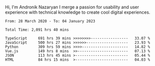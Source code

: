 Hi, I'm Andronik Nazaryan
I merge a passion for usability and user experience with technical knowledge to create cool digital experiences.


<!--START_SECTION:waka-->

```text
From: 28 March 2020 - To: 04 January 2023

Total Time: 2,091 hrs 40 mins

TypeScript     691 hrs 39 mins >>>>>>>>-----------------   33.07 %
JavaScript     500 hrs 27 mins >>>>>>-------------------   23.93 %
Python         309 hrs 59 mins >>>>---------------------   14.82 %
Vue.js         149 hrs 8 mins  >>-----------------------   07.13 %
JSON           113 hrs 45 mins >------------------------   05.44 %
HTML           84 hrs 15 mins  >------------------------   04.03 %
```

<!--END_SECTION:waka-->
